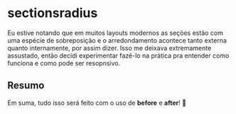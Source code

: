 # sectionsradius

Eu estive notando que em muitos layouts modernos as seções estão com uma espécie de sobreposição e o arredondamento acontece tanto externa quanto internamente, por assim dizer. Isso me deixava extremamente assustado, então decidi experimentar fazê-lo na prática pra entender como funciona e como pode ser resopnsivo.

## Resumo

Em suma, tudo isso será feito com o uso de **before** e **after**! 🤡
